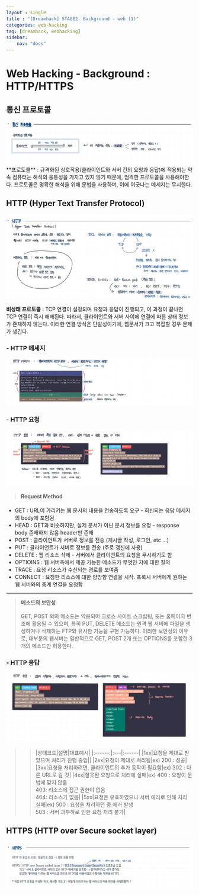```yaml
---
layout : single
title : "[Dreamhack] STAGE2. Background - web (1)"
categories: web-hacking
tag: [dreamhack, webhacking]
sidebar:
    nav: "docs"
---
```

# Web Hacking - Background : HTTP/HTTPS
##  통신 프로토콜
<img src = "/images/webbackground/1.jpg">
**프로토콜** : 규격화된 상호작용(클라이언트와 서버 간의 요청과 응답)에 적용되는 약속
컴퓨터는 해석의 융통성을 가지고 있지 않기 때문에, 엄격한 프로토콜을 사용해야한다. 프로토콜은 명확한 해석을 위해 문법을 사용하며, 이에 어긋나는 메세지는 무시한다.

## HTTP (Hyper Text Transfer Protocol)
<img src = "/images/webbackground/2-1.jpg"><br>

**비상태 프로토콜** : TCP 연결이 설정되며 요청과 응답이 진행되고, 이 과정이 끝나면 TCP 연결이 즉시 해제된다. 따라서, 클라이언트와 서버 사이에 연결에 따른 상태 정보가 존재하지 않는다. 이러한 연결 방식은 단발성이기에, 웹문서가 크고 복잡할 경우 문제가 생긴다.

### - HTTP 메세지
<img src = "/images/webbackground/2-2.jpg">

### - HTTP 요청
<img src = "/images/webbackground/2-3.jpg">

>#### Request Method
- GET : URL이 가리키는 웹 문서의 내용을 전송하도록 요구 - 회신되는 응답 메세지의 body에 포함됨
- HEAD : GET과 비슷하지만, 실제 문서가 아닌 문서 정보를 요청 - response body 존재하지 않음 header만 존재
- POST : 클라이언트가 서버로 정보를 전송 (게시글 작성, 로그인, etc ...)
- PUT : 클라이언트가 서버로 정보를 전송 (주로 갱신에 사용)
- DELETE : 웹 리소스 삭제 - 서버에서 클라이언트의 요청을 무시하기도 함
- OPTIOINS : 웹 서버측에서 제공 가능한 메소드가 무엇인 지에 대한 질의
- TRACE : 요청 리소스가 수신되는 경로를 보여줌
- CONNECT : 요청한 리소스에 대한 양방향 연결을 시작. 프록시 서버에게 원하는 웹 서버와의 중계 연결을 요청함

---

> **메소드의 보안성** <br><br>
> GET, POST 외의 메소드는 악용되어 크로스 사이트 스크립팅, 또는 홈페이지 변조에 활용될 수 있으며, 특히 PUT, DELETE 메소드는 원격 웹 서버에 파일을 생성하거나 삭제하는 FTP와 유사한 기능을 구현 가능하다. 이러한 보안상의 이유로, 대부분의 웹서버는 일반적으로 GET, POST 2개 또는 OPTIONS를 포함한 3개의 메소드만 허용한다.

### - HTTP 응답
<img src = "/images/webbackground/3.jpg">


>>|상태코드|설명|대표예시|
|:------:|:---|:------|
|1xx|요청을 제대로 받았으며 처리가 진행 중임||
|2xx|요청이 제대로 처리됨|ex) 200 : 성공|
|3xx|요청을 처리하려면, 클라이언트의 추가 동작이 필요함|ex) 302 : 다른 URL로 갈 것|
|4xx|잘못된 요청으로 처리에 실패|ex) 400 : 요청이 문법에 맞지 않음 <br> 403: 리소스에 접근 권한이 없음 <br> 404: 리소스가 없음|
|5xx|요청은 유효하였으나 서버 에러로 인해 처리 실패|ex) 500 : 요청을 처리하던 중 에러 발생 <br> 503 : 서버 과부하로 인한 요청 처리 불가|

## HTTPS (HTTP over Secure socket layer)
<img src = "/images/webbackground/4.jpg">
